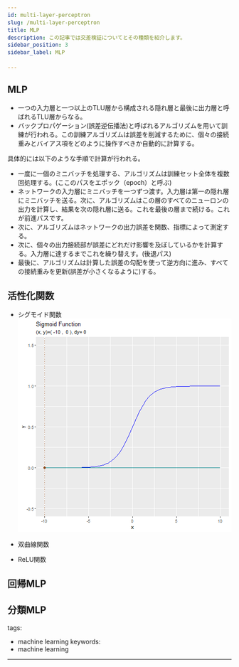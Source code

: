 ```yaml
---
id: multi-layer-perceptron
slug: /multi-layer-perceptron
title: MLP
description: この記事では交差検証についてとその種類を紹介します。
sidebar_position: 3
sidebar_label: MLP

---
```

## MLP
- 一つの入力層と一つ以上のTLU層から構成される隠れ層と最後に出力層と呼ばれるTLU層からなる。
- バックプロパゲーション(誤差逆伝播法)と呼ばれるアルゴリズムを用いて訓練が行われる。この訓練アルゴリズムは誤差を削減するために、個々の接続重みとバイアス項をどのように操作すべきか自動的に計算する。

具体的には以下のような手順で計算が行われる。
- 一度に一個のミニバッチを処理する、アルゴリズムは訓練セット全体を複数回処理する。(ここのパスをエポック（epoch）と呼ぶ)
- ネットワークの入力層にミニバッチを一つずつ渡す。入力層は第一の隠れ層にミニバッチを送る。次に、アルゴリズムはこの層のすべてのニューロンの出力を計算し、結果を次の隠れ層に送る。これを最後の層まで続ける。これが前進パスです。
- 次に、アルゴリズムはネットワークの出力誤差を関数、指標によって測定する。
- 次に、個々の出力接続部が誤差にどれだけ影響を及ぼしているかを計算する。入力層に達するまでこれを繰り替えす。(後退パス)
- 最後に、アルゴリズムは計算した誤差の勾配を使って逆方向に進み、すべての接続重みを更新(誤差が小さくなるように)する。

## 活性化関数
- シグモイド関数
![reguralization_img001](/img/20211212155552.gif)
- 双曲線関数

- ReLU関数

## 回帰MLP

## 分類MLP

tags:
  - machine learning
keywords:
  - machine learning
---
